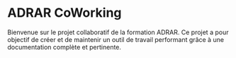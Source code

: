 # ADRAR CoWorking

Bienvenue sur le projet collaboratif de la formation ADRAR. Ce projet a pour objectif de créer et de maintenir un outil de travail performant grâce à une documentation complète et pertinente.